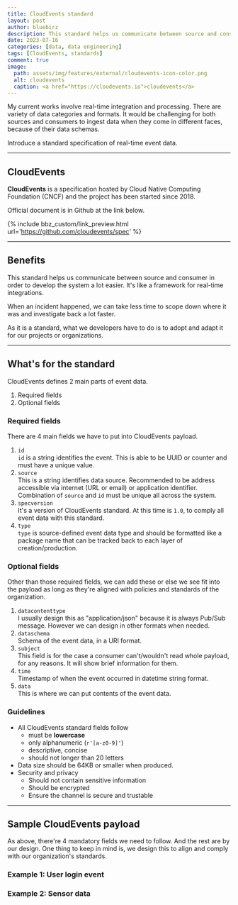 ```yaml
---
title: CloudEvents standard
layout: post
author: bluebirz
description: This standard helps us communicate between source and consumer in order to develop the system a lot easier.
date: 2023-07-16
categories: [data, data engineering]
tags: [CloudEvents, standards]
comment: true
image:
  path: assets/img/features/external/cloudevents-icon-color.png
  alt: cloudevents 
  caption: <a href="https://cloudevents.io">cloudevents</a>
---
```


My current works involve real-time integration and processing. There are variety of data categories and formats. It would be challenging for both sources and consumers to ingest data when they come in different faces, because of their data schemas.

Introduce a standard specification of real-time event data.

---

## CloudEvents

**CloudEvents** is a specification hosted by Cloud Native Computing Foundation (CNCF) and the project has been started since 2018.

Official document is in Github at the link below.

{% include bbz_custom/link_preview.html url='<https://github.com/cloudevents/spec>' %}

---

## Benefits

This standard helps us communicate between source and consumer in order to develop the system a lot easier. It's like a framework for real-time integrations.

When an incident happened, we can take less time to scope down where it was and investigate back a lot faster.

As it is a standard, what we developers have to do is to adopt and adapt it for our projects or organizations.

---

## What's for the standard

CloudEvents defines 2 main parts of event data.

1. Required fields
1. Optional fields

### Required fields

There are 4 main fields we have to put into CloudEvents payload.

1. `id`  
  `id` is a string identifies the event. This is able to be UUID or counter and must have a unique value.
1. `source`  
  This is a string identifies data source. Recommended to be address accessible via internet (URL or email) or application identifier.  
  Combination of `source` and `id` must be unique all across the system.
1. `specversion`  
  It's a version of CloudEvents standard. At this time is `1.0`, to comply all event data with this standard.
1. `type`  
  `type` is source-defined event data type and should be formatted like a package name that can be tracked back to each layer of creation/production.

### Optional fields

Other than those required fields, we can add these or else we see fit into the payload as long as they're aligned with policies and standards of the organization.

1. `datacontenttype`  
  I usually design this as "application/json" because it is always Pub/Sub message. However we can design in other formats when needed.
1. `dataschema`  
  Schema of the event data, in a URI format.
1. `subject`  
This field is for the case a consumer can't/wouldn't read whole payload, for any reasons. It will show brief information for them.
1. `time`  
  Timestamp of when the event occurred in datetime string format.
1. `data`  
  This is where we can put contents of the event data.

### Guidelines

- All CloudEvents standard fields follow  
  - must be **lowercase**
  - only alphanumeric (`r'[a-z0-9]'`)
  - descriptive, concise
  - should not longer than 20 letters
- Data size should be 64KB or smaller when produced.
- Security and privacy
  - Should not contain sensitive information
  - Should be encrypted
  - Ensure the channel is secure and trustable

---

## Sample CloudEvents payload

As above, there're 4 mandatory fields we need to follow. And the rest are by our design. One thing to keep in mind is, we design this to align and comply with our organization's standards.

### Example 1: User login event

<script src="https://gist.github.com/bluebirz/b224ac719ef627aba58150d13085dcc9.js?file=sample-userlogin.json"></script>

### Example 2: Sensor data

<script src="https://gist.github.com/bluebirz/b224ac719ef627aba58150d13085dcc9.js?file=sample-tempsensor.json"></script>
